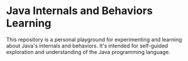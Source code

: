 # Java Internals and Behaviors Learning
This repository is a personal playground for experimenting and learning about Java's internals and behaviors. It's intended for self-guided exploration and understanding of the Java programming language.
